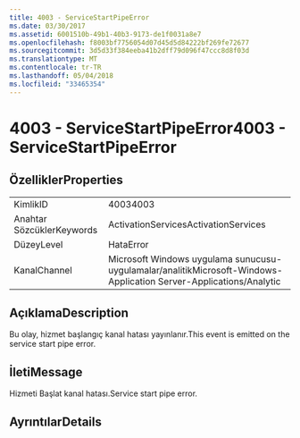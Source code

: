 ```yaml
---
title: 4003 - ServiceStartPipeError
ms.date: 03/30/2017
ms.assetid: 6001510b-49b1-40b3-9173-de1f0031a8e7
ms.openlocfilehash: f8003bf7756054d07d45d5d84222bf269fe72677
ms.sourcegitcommit: 3d5d33f384eeba41b2dff79d096f47ccc8d8f03d
ms.translationtype: MT
ms.contentlocale: tr-TR
ms.lasthandoff: 05/04/2018
ms.locfileid: "33465354"
---
```

# <a name="4003---servicestartpipeerror"></a><span data-ttu-id="9bae7-102">4003 - ServiceStartPipeError</span><span class="sxs-lookup"><span data-stu-id="9bae7-102">4003 - ServiceStartPipeError</span></span>
## <a name="properties"></a><span data-ttu-id="9bae7-103">Özellikler</span><span class="sxs-lookup"><span data-stu-id="9bae7-103">Properties</span></span>  
  
|||  
|-|-|  
|<span data-ttu-id="9bae7-104">Kimlik</span><span class="sxs-lookup"><span data-stu-id="9bae7-104">ID</span></span>|<span data-ttu-id="9bae7-105">4003</span><span class="sxs-lookup"><span data-stu-id="9bae7-105">4003</span></span>|  
|<span data-ttu-id="9bae7-106">Anahtar Sözcükler</span><span class="sxs-lookup"><span data-stu-id="9bae7-106">Keywords</span></span>|<span data-ttu-id="9bae7-107">ActivationServices</span><span class="sxs-lookup"><span data-stu-id="9bae7-107">ActivationServices</span></span>|  
|<span data-ttu-id="9bae7-108">Düzey</span><span class="sxs-lookup"><span data-stu-id="9bae7-108">Level</span></span>|<span data-ttu-id="9bae7-109">Hata</span><span class="sxs-lookup"><span data-stu-id="9bae7-109">Error</span></span>|  
|<span data-ttu-id="9bae7-110">Kanal</span><span class="sxs-lookup"><span data-stu-id="9bae7-110">Channel</span></span>|<span data-ttu-id="9bae7-111">Microsoft Windows uygulama sunucusu-uygulamalar/analitik</span><span class="sxs-lookup"><span data-stu-id="9bae7-111">Microsoft-Windows-Application Server-Applications/Analytic</span></span>|  
  
## <a name="description"></a><span data-ttu-id="9bae7-112">Açıklama</span><span class="sxs-lookup"><span data-stu-id="9bae7-112">Description</span></span>  
 <span data-ttu-id="9bae7-113">Bu olay, hizmet başlangıç kanal hatası yayınlanır.</span><span class="sxs-lookup"><span data-stu-id="9bae7-113">This event is emitted on the service start pipe error.</span></span>  
  
## <a name="message"></a><span data-ttu-id="9bae7-114">İleti</span><span class="sxs-lookup"><span data-stu-id="9bae7-114">Message</span></span>  
 <span data-ttu-id="9bae7-115">Hizmeti Başlat kanal hatası.</span><span class="sxs-lookup"><span data-stu-id="9bae7-115">Service start pipe error.</span></span>  
  
## <a name="details"></a><span data-ttu-id="9bae7-116">Ayrıntılar</span><span class="sxs-lookup"><span data-stu-id="9bae7-116">Details</span></span>
